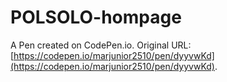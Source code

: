 # POLSOLO-hompage

A Pen created on CodePen.io. Original URL: [https://codepen.io/marjunior2510/pen/dyyvwKd](https://codepen.io/marjunior2510/pen/dyyvwKd).


